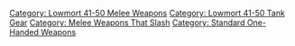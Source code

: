 [Category: Lowmort 41-50 Melee
Weapons](Category:_Lowmort_41-50_Melee_Weapons "wikilink") [Category:
Lowmort 41-50 Tank Gear](Category:_Lowmort_41-50_Tank_Gear "wikilink")
[Category: Melee Weapons That
Slash](Category:_Melee_Weapons_That_Slash "wikilink") [Category:
Standard One-Handed
Weapons](Category:_Standard_One-Handed_Weapons "wikilink")
